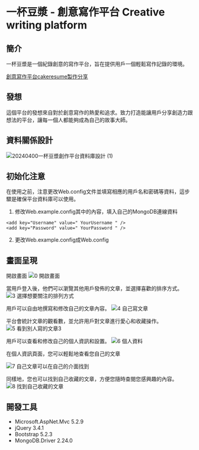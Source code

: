 # **一杯豆漿 - 創意寫作平台 Creative writing platform**

## 簡介
一杯豆漿是一個紀錄創意的寫作平台，旨在提供用戶一個輕鬆寫作記錄的環境。

[創意寫作平台cakeresume製作分享](https://www.cakeresume.com/portfolios/165659)


## 發想
這個平台的發想來自對於創意寫作的熱愛和追求。致力打造能讓用戶分享創造力跟想法的平台，讓每一個人都能夠成為自己的故事大師。


## 資料關係設計

![20240400一杯豆漿創作平台資料庫設計 (1)](https://github.com/LAI-Recycle/Creative-Writing-Platform/assets/77723979/fb2fc784-c920-44d5-afd9-7d3e9d63b0ed)

## 初始化注意
在使用之前，注意更改Web.config文件並填寫相應的用戶名和密碼等資料，這步驟是確保平台資料庫可以使用。

1. 修改Web.example.config其中的內容，填入自己的MongoDB連線資料
```
<add key="Username" value=" YourUsername " />
<add key="Password" value=" YourPassword " />
```
2. 更改Web.example.config成Web.config

## 畫面呈現

開啟畫面
![0 開啟畫面](https://github.com/LAI-Recycle/Creative-Writing-Platform/assets/77723979/be2ff88d-b657-41e7-91c7-977379c99469)

當用戶登入後，他們可以瀏覽其他用戶發佈的文章，並選擇喜歡的排序方式。
![3 選擇想要關注的排列方式](https://github.com/LAI-Recycle/Creative-Writing-Platform/assets/77723979/45ea6d07-234e-4b8b-9d18-581a2f52c90f)

用戶可以自由地撰寫和修改自己的文章內容。
![4 自己寫文章](https://github.com/LAI-Recycle/Creative-Writing-Platform/assets/77723979/357b75fc-be83-43b1-9042-1384204626d7)

平台會統計文章的觀看數，並允許用戶對文章進行愛心和收藏操作。
![5 看到別人寫的文章3](https://github.com/LAI-Recycle/Creative-Writing-Platform/assets/77723979/76fc0eeb-2f05-41ea-a175-6e5a87fb49de)


用戶可以查看和修改自己的個人資訊和設置。
![6 個人資料](https://github.com/LAI-Recycle/Creative-Writing-Platform/assets/77723979/7889528e-5b37-4c0b-9e8a-5058d58371f8)

在個人資訊頁面，您可以輕鬆地查看您自己的文章

![7 自己文章可以在自己的介面找到](https://github.com/LAI-Recycle/Creative-Writing-Platform/assets/77723979/772b7b40-ecca-4772-adf3-fdcf2c065ab4)


同樣地，您也可以找到自己收藏的文章，方便您隨時查閱您感興趣的內容。
![8 找到自己收藏的文章](https://github.com/LAI-Recycle/Creative-Writing-Platform/assets/77723979/259410a4-d78a-4624-8922-89bfa53ecace)



## 開發工具
- Microsoft.AspNet.Mvc 5.2.9
- jQuery 3.4.1
- Bootstrap 5.2.3
- MongoDB.Driver 2.24.0
